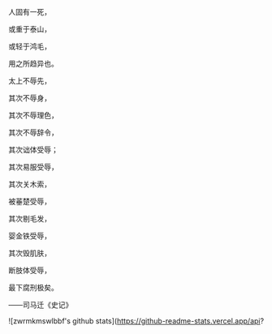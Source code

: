 人固有一死，

或重于泰山，

或轻于鸿毛，

用之所趋异也。


太上不辱先，

其次不辱身，

其次不辱理色，

其次不辱辞令，

其次诎体受辱；

其次易服受辱，

其次关木索，

被菙楚受辱，

其次剔毛发，

婴金铁受辱，

其次毁肌肤，

断肢体受辱，

最下腐刑极矣。

——司马迁《史记》

![zwrmkmswlbbf's github stats](https://github-readme-stats.vercel.app/api?
<!---
zwrmkmswlbbf/zwrmkmswlbbf is a ✨ special ✨ repository because its `README.md` (this file) appears on your GitHub profile.
You can click the Preview link to take a look at your changes.
--->

